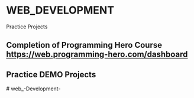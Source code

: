 # WEB_DEVELOPMENT
Practice Projects

## Completion of Programming Hero Course https://web.programming-hero.com/dashboard 

## Practice DEMO Projects 
#   w e b _ - D e v e l o p m e n t -  
 
